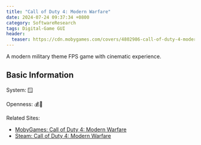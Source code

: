 ```yaml
---
title: "Call of Duty 4: Modern Warfare"
date: 2024-07-24 09:37:34 +0800
category: SoftwareResearch
tags: Digital-Game GUI
header:
  teaser: https://cdn.mobygames.com/covers/4802986-call-of-duty-4-modern-warfare-playstation-3-front-cover.jpg
---
```


A modern military theme FPS game with cinematic experience.

## Basic Information

System: 🪟

Openness: 💰📕

Related Sites:

* [MobyGames: Call of Duty 4: Modern Warfare](https://www.mobygames.com/game/31074/call-of-duty-4-modern-warfare/)
* [Steam: Call of Duty 4: Modern Warfare](https://store.steampowered.com/app/7940/Call_of_Duty_4_Modern_Warfare_2007/)
